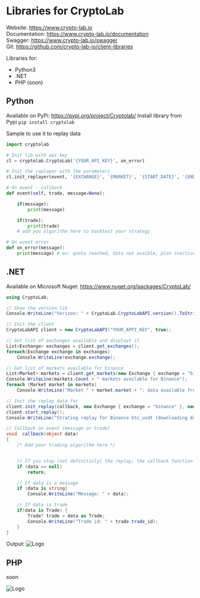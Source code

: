 # Libraries for CryptoLab
Website: https://www.crypto-lab.io  
Documentation: https://www.crypto-lab.io/documentation  
Swagger: https://www.crypto-lab.io/swagger  
Git: https://github.com/crypto-lab-io/client-libraries

Libraries for:
* Python3
* .NET
* PHP (soon)

## Python

Available on PyPi: https://pypi.org/project/Cryptolab/
Install library from Pypi ```pip install cryptolab```

Sample to use it to replay data 
```python
import cryptolab

# Init lib with api key
cl = cryptolab.CryptoLab('{YOUR_API_KEY}', on_error)

# Init the raplayer with the parameters
cl.init_replayer(event, '{EXCHANGE}', '{MARKET}', '{START_DATE}', '{END_DATE}')

# On event - callback
def event(self, trade, message=None):

    if(message):
        print(message)

    if(trade):
        print(trade)
    # add you algorithm here to backtest your strategy

# On event error
def on_error(message):
    print(message) # ex: quota reached, data not avaible, plan inactive, etc.
```

## .NET
Available on Microsoft Nuget: https://www.nuget.org/packages/CryptoLab/

```csharp
using CryptoLab;

// Show the version lib
Console.WriteLine("Verison: " + CryptoLab.CryptoLabAPI.version().ToString());

// Init the client
CryptoLabAPI client = new CryptoLabAPI("YOUR_APPI_KEY", true);

// Get list of exchanges available and displayt it
List<Exchange> exchanges = client.get_exchanges();
foreach(Exchange exchange in exchanges)
    Console.WriteLine(exchange.exchange);

// Get list of markets available for binance
List<Market> markets = client.get_markets(new Exchange { exchange = "binance" });
Console.WriteLine(markets.Count + " markets available for Binance");
foreach (Market market in markets)
    Console.WriteLine("Market " + market.market + ": data available from " + market.first_record + " to " + market.last_record + ". Total size " + ConvertBytes(market.bytes));

// Init the replay data for
client.init_replay(callback, new Exchange { exchange = "binance" }, new Market { market = "btc_usdt" }, "2022-05-07", "2022-06-07", false);
client.start_replay();
Console.WriteLine("Strating replay for Binance btc_usdt (downloading data in " + client.get_cache_directory() + ". Could be long)");

// Callback on event (message or trade)
void  callback(object data)
{
    /* Add your trading algorithm here */


    // If you stop (not definitivly) the replay, the callback function is called but the trade is null
    if (data == null)
        return;

    // If data is a message
    if (data is string)
        Console.WriteLine("Message: " + data);

    // If data is trade
    if(data is Trade) {
        Trade? trade = data as Trade;
        Console.WriteLine("Trade id: " + trade.trade_id);
    }
}
```

Output:
![Logo](https://raw.githubusercontent.com/crypto-lab-io/client-libraries/main/Other/result_lib.png)

## PHP
soon

![Logo](https://1.gravatar.com/avatar/5121577298f39a1661507198f8615319a7d7a14fad36f9ec52d20ae0d446bf69?size=128)